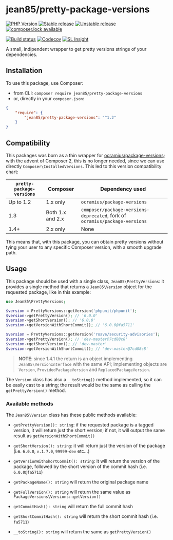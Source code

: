 # jean85/pretty-package-versions

[![PHP Version](https://img.shields.io/badge/php-%5E7.0-blue.svg)](https://img.shields.io/badge/php-%5E7.0-blue.svg)
[![Stable release][Last stable image]][Packagist link]
[![Unstable release][Last unstable image]][Packagist link]
[![composer.lock available](https://poser.pugx.org/jean85/pretty-package-versions/composerlock)](https://packagist.org/packages/jean85/pretty-package-versions)

[![Build status][Master build image]][Master build link]
[![Codecov](https://codecov.io/gh/Jean85/pretty-package-versions/branch/master/graph/badge.svg)](https://codecov.io/gh/Jean85/pretty-package-versions)
[![SL Insight][SL Insight image]][SL Insight link]

A small, indipendent wrapper to get pretty versions strings of your dependencies.

## Installation
To use this package, use Composer:

 * from CLI: `composer require jean85/pretty-package-versions`
 * or, directly in your `composer.json`:

```json
{
    "require": {
        "jean85/pretty-package-versions": "^1.2"
    }
}
```
## Compatibility
This packages was born as a thin wrapper for [ocramius/package-versions](https://packagist.org/packages/ocramius/package-versions); with the advent of Composer 2, this is no longer needed, since we can use directly `Composer\InstalledVersions`. This led to this version compatibility chart:

|`pretty-package-versions`| Composer         | Dependency used
|-------------------------|------------------|-----------------|
| Up to 1.2               | 1.x only         | `ocramius/package-versions`
| 1.3                     | Both 1.x and 2.x | `composer/package-versions-deprecated`, fork of `ocramius/package-versions` |
| 1.4+                    | 2.x only         | None            |

This means that, with this package, you can obtain pretty versions without tying your user to any specific Composer version, with a smooth upgrade path.

## Usage
This package should be used with a single class, `Jean85\PrettyVersions`: it provides a single method that returns a `Jean85\Version` object for the requested package, like in this example:

```php
use Jean85\PrettyVersions;

$version = PrettyVersions::getVersion('phpunit/phpunit');
$version->getPrettyVersion(); // '6.0.0'
$version->getShortVersion(); // '6.0.0'
$version->getVersionWithShortCommit(); // '6.0.0@fa5711'

$version = PrettyVersions::getVersion('roave/security-advisories');
$version->getPrettyVersion(); // 'dev-master@7cd88c8'
$version->getShortVersion(); // 'dev-master'
$version->getVersionWithShortCommit(); // 'dev-master@7cd88c8'
```

> **NOTE**: since 1.4.1 the return is an object implementing `Jean85\VersionInterface` with the same API; implementing objects are `Version`, `ProvidedPackageVersion` and `ReplacedPackageVersion`.

The `Version` class has also a `__toString()` method implemented, so it can be easily cast to a string; the result would be the same as calling the `getPrettyVersion()` method.

### Available methods

The `Jean85\Version` class has these public methods available:

 * `getPrettyVersion(): string`: if the requested package is a tagged version, it will return just the short version; if not, it will output the same result as `getVersionWithShortCommit()`

 * `getShortVersion(): string`: it will return just the version of the package (i.e. `6.0.0`, `v.1.7.0`, `99999-dev` etc...)

 * `getVersionWithShortCommit(): string`: it will return the version of the package, followed by the short version of the commit hash (i.e. `6.0.0@fa5711`)

 * `getPackageName(): string` will return the original package name

 * `getFullVersion(): string` will return the same value as `PackageVersions\Versions::getVersion()` 

 * `getCommitHash(): string` will return the full commit hash 

 * `getShortCommitHash(): string` will return the short commit hash (i.e. `fa5711`)

 * `__toString(): string` will return the same as `getPrettyVersion()`

[Last stable image]: https://poser.pugx.org/Jean85/pretty-package-versions/version.svg
[Last unstable image]: https://poser.pugx.org/Jean85/pretty-package-versions/v/unstable.svg
[Master build image]: https://travis-ci.org/Jean85/pretty-package-versions.svg
[SL Insight image]: https://insight.sensiolabs.com/projects/275dfe5b-5b16-42df-949b-a7db85a8fe4e/mini.png

[Packagist link]: https://packagist.org/packages/Jean85/pretty-package-versions
[Master build link]: https://travis-ci.org/Jean85/pretty-package-versions
[SL Insight link]: https://insight.sensiolabs.com/projects/275dfe5b-5b16-42df-949b-a7db85a8fe4e

